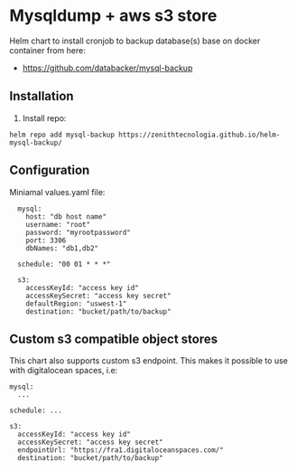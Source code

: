 # Mysqldump + aws s3 store

Helm chart to install cronjob to backup database(s) base on docker container from here:
- https://github.com/databacker/mysql-backup

## Installation

1. Install repo:

```
helm repo add mysql-backup https://zenithtecnologia.github.io/helm-mysql-backup/
```

## Configuration

Miniamal values.yaml file:

```
  mysql:
    host: "db host name"
    username: "root"
    password: "myrootpassword"
    port: 3306
    dbNames: "db1,db2"

  schedule: "00 01 * * *"

  s3:
    accessKeyId: "access key id"
    accessKeySecret: "access key secret"
    defaultRegion: "uswest-1"
    destination: "bucket/path/to/backup"
```

## Custom s3 compatible object stores
This chart also supports custom s3 endpoint. This makes it possible to use with digitalocean spaces, i.e:

```
mysql:
  ...

schedule: ...

s3:
  accessKeyId: "access key id"
  accessKeySecret: "access key secret"
  endpointUrl: "https://fra1.digitaloceanspaces.com/"
  destination: "bucket/path/to/backup"
```
